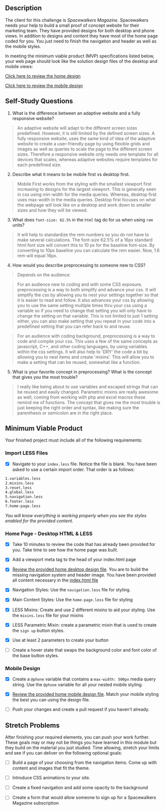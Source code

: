 ## Description

The client for this challenge is _Spacewalkers Magazine_. Spacewalkers needs your help to build a small proof of concept website for their marketing team. They have provided designs for both desktop and phone views. In addition to designs and content they have most of the home page coded for you. You just need to finish the navigation and header as well as the mobile styles.

In meeting the minimum viable product (MVP) specifications listed below, your web page should look like the solution design files of the desktop and mobile views:

[Click here to review the home design](design-files/home-desktop.png)

[Click here to review the mobile design](design-files/home-mobile.png)

## Self-Study Questions

1. What is the difference between an adaptive website and a fully responsive website?

> An adaptive website will adapt to the different screen sizes predefined. However, it is still limited by the defined screen sizes. A fully responsive website, uses the same kind of idea of the adaptive website to create a user-friendly page by using flexible grids and images as well as queries to scale the page to the different screen sizes. Therefore a responsive website only needs one template for all devices that scales, whereas adaptive websites require templates for each predefined size.

2. Describe what it means to be mobile first vs desktop first.

> Mobile First works from the styling with the smallest viewport first increasing to designs for the largest viewport. This is generally seen in css using min-width for the media queries. Whereas, desktop first uses max-width in the media queries. Desktop first focuses on what the webpage will look like on a desktop and work down to smaller sizes and how they will be viewed.

3. What does `font-size: 62.5%` in the `html` tag do for us when using `rem` units?

> It will help to standardize the rem numbers so you do not have to make several calculations. The font-size 62.5% of a 16px standard html font size will convert this to 10 px for the baseline font-size. By converting to 10px baseline you can calculate the rem easier. Now, 1.6 rem will equal 16px.

4. How would you describe preprocessing to someone new to CSS?

> Depends on the audience. 

> For an audience new to coding and with some CSS exposure, preprocessing is a way to both simplify and advance your css. It will simplify the css by allowing you to nest your settings together so that it is easier to read and follow. It also advances your css by allowing you to use the same setting multiple times thru your css using a variable so if you need to change that setting you will only have to change the setting on that variable. This is not limited to just 1 setting either, you can also make setting that you repeat in your code into a predefined setting that you can refer back to and reuse.

>For an audience with coding background, preprocessing is a way to code and compile your css. This uses a few of the same concepts as javascript, C++, and other coding languages, by using variables within the css settings. It will also help to 'DRY' the code a bit by allowing you to nest items and create 'mixins'. This will allow you to make a setting that can be reused, somewhat like a function.

5. What is your favorite concept in preprocessing? What is the concept that gives you the most trouble?

> I really like being about to use variables and escaped strings that can be reused and easily changed. Parametric mixins are really awesome as well, coming from working with php and excel macros these remind me of functions. The concept that gives me the most trouble is just keeping the right order and syntax, like making sure the parenthesis or semicolon are in the right place. 

## Minimum Viable Product

Your finished project must include all of the following requirements:

### Import LESS Files

* [x] Navigate to your `index.less` file. Notice the file is blank. You have been asked to use a certain import order. That order is as follows:

```markdown
1.variables.less
2.mixins.less
3.reset.less
4.global.less
5.navigation.less
6.footer.less
7.home-page.less
```

_You will know everything is working properly when you see the styles enabled for the provided content._  

### Home Page - Desktop HTML & LESS

* [x] Take 10 minutes to review the code that has already been provided for you. Take time to see how the home page was built.

* [x] Add a viewport meta tag to the head of your index.html page

* [x] [Review the provided home desktop design file](design-files/home-desktop.png). You are to build the missing navigation system and header image. You have been provided all content necessary in the [index.html file](index.html)

* [x] Navigation Styles: Use the `navigation.less` file for styling.

* [x] Main Content Styles: Use the `home-page.less` file for styling

* [x] LESS Mixins: Create and use 2 different mixins to aid your styling. Use the `mixins.less` file for your mixins

* [x] LESS Parametric Mixin: create a parametric mixin that is used to create the `sign up` button styles.

* [x]  Use at least 2 parameters to create your button

* [ ] Create a hover state that swaps the background color and font color of the base button styles.

### Mobile Design

* [x] Create a `@phone` variable that contains a `max-width: 500px` media query string. Use the `@phone` variable for all your nested mobile styling.

* [x] [Review the provided home mobile design file](design-files/home-mobile.png). Match your mobile styling the best you can using the design file.

* [ ] Push your changes and create a pull request if you haven't already.

## Stretch Problems

After finishing your required elements, you can push your work further. These goals may or may not be things you have learned in this module but they build on the material you just studied. Time allowing, stretch your limits and see if you can deliver on the following optional goals:

* [ ] Build a page of your choosing from the navigation items. Come up with content and images that fit the theme.

* [ ] Introduce CSS animations to your site.

* [ ] Create a fixed navigation and add some opacity to the background

* [ ] Create a form that would allow someone to sign up for a Spacewalkers Magazine subscription